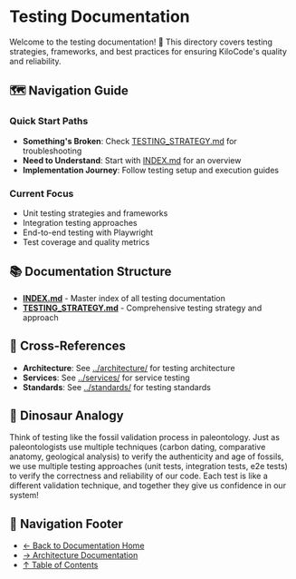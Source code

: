 # Testing Documentation

Welcome to the testing documentation! 🧪 This directory covers testing strategies, frameworks, and best practices for ensuring KiloCode's quality and reliability.

## 🗺️ Navigation Guide

### Quick Start Paths

- **Something's Broken**: Check [TESTING_STRATEGY.md](TESTING_STRATEGY.md) for troubleshooting
- **Need to Understand**: Start with [INDEX.md](INDEX.md) for an overview
- **Implementation Journey**: Follow testing setup and execution guides

### Current Focus

- Unit testing strategies and frameworks
- Integration testing approaches
- End-to-end testing with Playwright
- Test coverage and quality metrics

## 📚 Documentation Structure

- **[INDEX.md](INDEX.md)** - Master index of all testing documentation
- **[TESTING_STRATEGY.md](TESTING_STRATEGY.md)** - Comprehensive testing strategy and approach

## 🔗 Cross-References

- **Architecture**: See [../architecture/](../architecture/) for testing architecture
- **Services**: See [../services/](../services/) for service testing
- **Standards**: See [../standards/](../standards/) for testing standards

## 🦕 Dinosaur Analogy

Think of testing like the fossil validation process in paleontology. Just as paleontologists use multiple techniques (carbon dating, comparative anatomy, geological analysis) to verify the authenticity and age of fossils, we use multiple testing approaches (unit tests, integration tests, e2e tests) to verify the correctness and reliability of our code. Each test is like a different validation technique, and together they give us confidence in our system!

## 🧭 Navigation Footer

- [← Back to Documentation Home](../INDEX.md)
- [→ Architecture Documentation](../architecture/README.md)
- [↑ Table of Contents](../INDEX.md)
